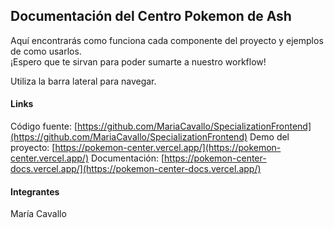 ## Documentación del Centro Pokemon de Ash

Aquí encontrarás como funciona cada componente del proyecto y ejemplos de como usarlos.  
¡Espero que te sirvan para poder sumarte a nuestro workflow!

Utiliza la barra lateral para navegar.  

#### Links
Código fuente: [https://github.com/MariaCavallo/SpecializationFrontend](https://github.com/MariaCavallo/SpecializationFrontend)
Demo del proyecto: [https://pokemon-center.vercel.app/](https://pokemon-center.vercel.app/)
Documentación: [https://pokemon-center-docs.vercel.app/](https://pokemon-center-docs.vercel.app/)

#### Integrantes
María Cavallo